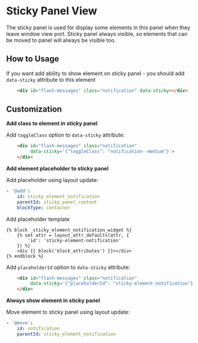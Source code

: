 
Sticky Panel View
=================

The sticky panel is used for display some elements in this panel when they leave window view port.
Sticky panel always visible, so elements that can be moved to panel will always be visible too.

How to Usage
------------
If you want add ability to show element on sticky panel - you should add `data-sticky` attribute to this element
```html
    <div id="flash-messages" class="notification" data-sticky></div>
```

Customization
--------------

**Add class to element in sticky panel**

Add `toggleClass` option to `data-sticky` attribute:
```html
    <div id="flash-messages" class="notification"
         data-sticky='{"toggleClass": "notification--medium"}'>
    </div>
```

**Add element placeholder to sticky panel**

Add placeholder using layout update:
```yaml
- '@add':
    id: sticky_element_notification
    parentId: sticky_panel_content
    blockType: container
```

Add placeholder template
```twig
{% block _sticky_element_notification_widget %}
    {% set attr = layout_attr_defaults(attr, {
        'id': 'sticky-element-notification'
    }) %}
    <div {{ block('block_attributes') }}></div>
{% endblock %}
```

Add `placeholderId` option to `data-sticky` attribute:
```html
    <div id="flash-messages" class="notification"
         data-sticky='{"placeholderId": "sticky-element-notification"}'>
    </div>
```

**Always show element in sticky panel**

Move element to sticky panel using layout update:
```yaml
- '@move':
    id: notification
    parentId: sticky_element_notification
```
